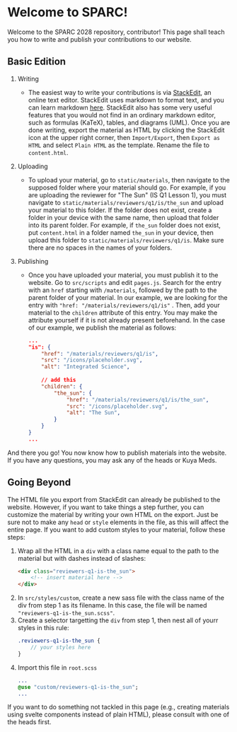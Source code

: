 # Welcome to SPARC!

Welcome to the SPARC 2028 repository, contributor! This page shall teach you how to write and publish your contributions to our website.

## Basic Edition
1. Writing
	* The easiest way to write your contributions is via [StackEdit](https://stackedit.io/), an online text editor. StackEdit uses markdown to format text, and you can learn markdown [here](https://www.markdowntutorial.com/). StackEdit also has some very useful features that you would not find in an ordinary markdown editor, such as formulas (KaTeX), tables, and diagrams (UML). Once you are done writing, export the material as HTML by clicking the StackEdit icon at the upper right corner, then `Import/Export`, then `Export as HTML` and select `Plain HTML` as the template. Rename the file to `content.html`.

2. Uploading
	* To upload your material, go to `static/materials`, then navigate to the supposed folder where your material should go. For example, if you are uploading the reviewer for "The Sun" (IS Q1 Lesson 1), you must navigate to `static/materials/reviewers/q1/is/the_sun` and upload your material to this folder. If the folder does not exist, create a folder in your device with the same name, then upload that folder into its parent folder. For example, if `the_sun` folder does not exist, put `content.html` in a folder named `the_sun` in your device, then upload this folder to `static/materials/reviewers/q1/is`. Make sure there are no spaces in the names of your folders.

3. Publishing
	* Once you have uploaded your material, you must publish it to the website. Go to `src/scripts` and edit `pages.js`. Search for the entry with an `href` starting with `/materials`, followed by the path to the parent folder of your material. In our example, we are looking for the entry with `"href: "/materials/reviewers/q1/is"` . Then, add your material to the `children` attribute of this entry. You may make the attribute yourself if it is not already present beforehand. In the case of our example, we publish the material as follows:
		```json
		...
		"is": {
		    "href": "/materials/reviewers/q1/is",
            "src": "/icons/placeholder.svg",
            "alt": "Integrated Science",
			
			// add this
		    "children": {
		        "the_sun": {
		            "href": "/materials/reviewers/q1/is/the_sun",
		            "src": "/icons/placeholder.svg",
		            "alt": "The Sun",
		        }
			}
		}
		...
		```


And there you go! You now know how to publish materials into the website. If you have any questions, you may ask any of the heads or Kuya Meds.


## Going Beyond
The HTML file you export from StackEdit can already be published to the website. However, if you want to take things a step further, you can customize the material by writing your own HTML on the export. Just be sure not to make any `head` or `style` elements in the file, as this will affect the entire page. If you want to add custom styles to your material, follow these steps:

1. Wrap all the HTML in a `div` with a class name equal to the path to the material but with dashes instead of slashes:
	```html
	<div class="reviewers-q1-is-the_sun">
		<!-- insert material here -->
	</div>
	```
2. In `src/styles/custom`, create a new sass file with the class name of the div from step 1 as its filename. In this case, the file will be named `"reviewers-q1-is-the_sun.scss"`.
3. Create a selector targetting the `div` from step 1, then nest all of yourr styles in this rule:
	```sass
	.reviewers-q1-is-the_sun {
		// your styles here
	}
	```
4. Import this file in `root.scss`
	```sass
	...
	@use "custom/reviewers-q1-is-the_sun";
	...
	```

If you want to do something not tackled in this page (e.g., creating materials using svelte components instead of plain HTML), please consult with one of the heads first.
